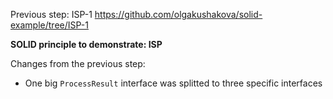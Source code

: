 Previous step: ISP-1 https://github.com/olgakushakova/solid-example/tree/ISP-1

**SOLID principle to demonstrate: ISP**

Changes from the previous step:
- One big `ProcessResult` interface was splitted to three specific interfaces